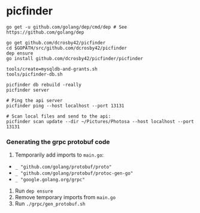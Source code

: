 # picfinder

```
go get -u github.com/golang/dep/cmd/dep # See https://github.com/golang/dep

go get github.com/dcrosby42/picfinder
cd $GOPATH/src/github.com/dcrosby42/picfinder
dep ensure
go install github.com/dcrosby42/picfinder/picfinder
```

```
tools/create=mysqldb-and-grants.sh
tools/picfinder-db.sh
```

```
picfinder db rebuild -really
picfinder server
```

```
# Ping the api server
picfinder ping --host localhost --port 13131

# Scan local files and send to the api:
picfinder scan update --dir ~/Pictures/Photosa --host localhost --port 13131
```


### Generating the grpc protobuf code

1. Temporarily add imports to `main.go`:
  - `_ "github.com/golang/protobuf/proto"`
  - `_ "github.com/golang/protobuf/protoc-gen-go"`
  - `_ "google.golang.org/grpc"`
1. Run `dep ensure`
1. Remove temporary imports from `main.go`
1. Run `./grpc/gen_protobuf.sh`
